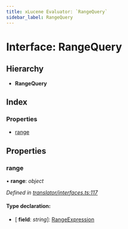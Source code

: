```yaml
---
title: xLucene Evaluator: `RangeQuery`
sidebar_label: RangeQuery
---
```


# Interface: RangeQuery

## Hierarchy

* **RangeQuery**

## Index

### Properties

* [range](rangequery.md#range)

## Properties

###  range

• **range**: *object*

*Defined in [translator/interfaces.ts:117](https://github.com/terascope/teraslice/blob/d8feecc03/packages/xlucene-evaluator/src/translator/interfaces.ts#L117)*

#### Type declaration:

* \[ **field**: *string*\]: [RangeExpression](rangeexpression.md)

